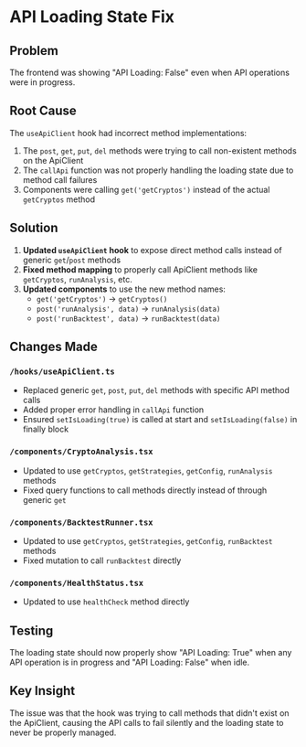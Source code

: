 # API Loading State Fix

## Problem
The frontend was showing "API Loading: False" even when API operations were in progress.

## Root Cause
The `useApiClient` hook had incorrect method implementations:
1. The `post`, `get`, `put`, `del` methods were trying to call non-existent methods on the ApiClient
2. The `callApi` function was not properly handling the loading state due to method call failures
3. Components were calling `get('getCryptos')` instead of the actual `getCryptos` method

## Solution
1. **Updated `useApiClient` hook** to expose direct method calls instead of generic `get`/`post` methods
2. **Fixed method mapping** to properly call ApiClient methods like `getCryptos`, `runAnalysis`, etc.
3. **Updated components** to use the new method names:
   - `get('getCryptos')` → `getCryptos()`
   - `post('runAnalysis', data)` → `runAnalysis(data)`
   - `post('runBacktest', data)` → `runBacktest(data)`

## Changes Made

### `/hooks/useApiClient.ts`
- Replaced generic `get`, `post`, `put`, `del` methods with specific API method calls
- Added proper error handling in `callApi` function
- Ensured `setIsLoading(true)` is called at start and `setIsLoading(false)` in finally block

### `/components/CryptoAnalysis.tsx`
- Updated to use `getCryptos`, `getStrategies`, `getConfig`, `runAnalysis` methods
- Fixed query functions to call methods directly instead of through generic `get`

### `/components/BacktestRunner.tsx`
- Updated to use `getCryptos`, `getStrategies`, `getConfig`, `runBacktest` methods
- Fixed mutation to call `runBacktest` directly

### `/components/HealthStatus.tsx`
- Updated to use `healthCheck` method directly

## Testing
The loading state should now properly show "API Loading: True" when any API operation is in progress and "API Loading: False" when idle.

## Key Insight
The issue was that the hook was trying to call methods that didn't exist on the ApiClient, causing the API calls to fail silently and the loading state to never be properly managed.
